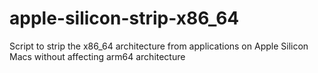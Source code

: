 # apple-silicon-strip-x86_64
Script to strip the x86_64 architecture from applications on Apple Silicon Macs without affecting arm64 architecture
